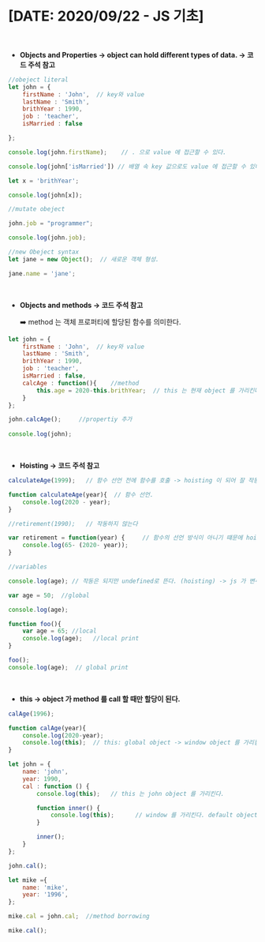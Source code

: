 # [DATE: 2020/09/22 - JS 기초]

</br>

- **Objects and Properties → object can hold different types of data. → 코드 주석 참고**

```jsx
//obeject literal
let john = {
    firstName : 'John',  // key와 value
    lastName : 'Smith',
    brithYear : 1990, 
    job : 'teacher',
    isMarried : false

};

console.log(john.firstName);    // . 으로 value 에 접근할 수 있다. 

console.log(john['isMarried']) // 배열 속 key 값으로도 value 에 접근할 수 있다. 

let x = 'brithYear';

console.log(john[x]);

//mutate obeject

john.job = "programmer";

console.log(john.job);

//new Obeject syntax
let jane = new Object();  // 새로운 객체 형성. 

jane.name = 'jane';
```

</br>

- **Objects and methods → 코드 주석 참고**

  :arrow_right: method 는 객체 프로퍼티에 할당된 함수를 의미한다. 

```jsx
let john = {
    firstName : 'John',  // key와 value
    lastName : 'Smith',
    brithYear : 1990, 
    job : 'teacher',
    isMarried : false,
    calcAge : function(){    //method
        this.age = 2020-this.brithYear;  // this 는 현재 object 를 가리킨다. this.age property 추가 
    }
};

john.calcAge();     //propertiy 추가 
 
console.log(john);
```

</br>

- **Hoisting → 코드 주석 참고**

```jsx
calculateAge(1999);   // 함수 선언 전에 함수를 호출 -> hoisting 이 되어 잘 작동한다. 

function calculateAge(year){  // 함수 선언. 
    console.log(2020 - year);
}

//retirement(1990);   // 작동하지 않는다

var retirement = function(year) {     // 함수의 선언 방식이 아니기 떄문에 hoisting 되지 않는다. (only work on function declaration)
    console.log(65- (2020- year));
}

//variables

console.log(age); // 작동은 되지만 undefined로 뜬다. (hoisting) -> js 가 변수가 선언되었는지는 알고 있는 것이다. 

var age = 50;  //global 

console.log(age);

function foo(){
    var age = 65; //local
    console.log(age);   //local print
}

foo();  
console.log(age);  // global print
```

</br>

- **this → object 가 method 를 call 할 때만 할당이 된다.**

```jsx
calAge(1996);

function calAge(year){
    console.log(2020-year);
    console.log(this);  // this: global object -> window object 를 가리킴.
}

let john = {
    name: 'john',
    year: 1990,
    cal : function () {
        console.log(this);   // this 는 john object 를 가리킨다. 

        function inner() {
            console.log(this);      // window 를 가리킨다. default object = window. -> method가 아니기 때문이다. 
        }

        inner();
    }
};

john.cal();

let mike ={
    name: 'mike',
    year: '1996',
};

mike.cal = john.cal;  //method borrowing 

mike.cal();
```

</br>